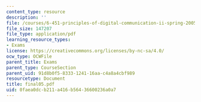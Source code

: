 ```yaml
---
content_type: resource
description: ''
file: /courses/6-451-principles-of-digital-communication-ii-spring-2005/0faea0dcb211a416b56436600236a0a7_final05.pdf
file_size: 147207
file_type: application/pdf
learning_resource_types:
- Exams
license: https://creativecommons.org/licenses/by-nc-sa/4.0/
ocw_type: OCWFile
parent_title: Exams
parent_type: CourseSection
parent_uid: 91d8b0f5-8333-1241-16aa-c4a8a4cbf989
resourcetype: Document
title: final05.pdf
uid: 0faea0dc-b211-a416-b564-36600236a0a7
---
```

